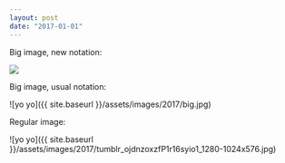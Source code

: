```yaml
---
layout: post
date: "2017-01-01"
---
```


Big image, new notation:

<div class="imgbox">
    <img class="center-fit" src='{{ site.baseurl }}/assets/images/2017/big.jpg'>
</div>

Big image, usual notation:

![yo yo]({{ site.baseurl }}/assets/images/2017/big.jpg)

Regular image: 

![yo yo]({{ site.baseurl }}/assets/images/2017/tumblr_ojdnzoxzfP1r16syio1_1280-1024x576.jpg)
